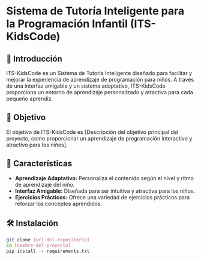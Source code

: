 # Sistema de Tutoría Inteligente para la Programación Infantil (ITS-KidsCode)

## 🚀 Introducción
ITS-KidsCode es un Sistema de Tutoría Inteligente diseñado para facilitar y mejorar la experiencia de aprendizaje de programación para niños. A través de una interfaz amigable y un sistema adaptativo, ITS-KidsCode proporciona un entorno de aprendizaje personalizado y atractivo para cada pequeño aprendiz.

## 🎯 Objetivo
El objetivo de ITS-KidsCode es [Descripción del objetivo principal del proyecto, como proporcionar un aprendizaje de programación interactivo y atractivo para los niños].

## 🌟 Características
- **Aprendizaje Adaptativo:** Personaliza el contenido según el nivel y ritmo de aprendizaje del niño.
- **Interfaz Amigable:** Diseñada para ser intuitiva y atractiva para los niños.
- **Ejercicios Prácticos:** Ofrece una variedad de ejercicios prácticos para reforzar los conceptos aprendidos.

## 🛠️ Instalación
```bash
git clone [url-del-repositorio]
cd [nombre-del-proyecto]
pip install -r requirements.txt

